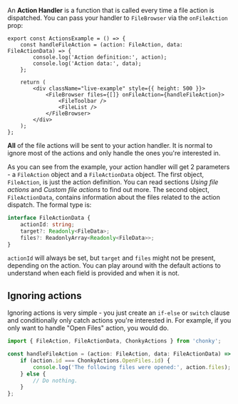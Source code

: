 An **Action Handler** is a function that is called every time a file action is
dispatched. You can pass your handler to `FileBrowser` via the `onFileAction` prop:

```tsx
export const ActionsExample = () => {
    const handleFileAction = (action: FileAction, data: FileActionData) => {
        console.log('Action definition:', action);
        console.log('Action data:', data);
    };

    return (
        <div className="live-example" style={{ height: 500 }}>
            <FileBrowser files={[]} onFileAction={handleFileAction}>
                <FileToolbar />
                <FileList />
            </FileBrowser>
        </div>
    );
};
```

**All** of the file actions will be sent to your action handler. It is normal to
ignore most of the actions and only handle the ones you're interested in.

As you can see from the example, your action handler will get 2 parameters - a
`FileAction` object and a `FileActionData` object. The first object, `FileAction`, is
just the action definition. You can read sections _Using file actions_ and
_Custom file actions_ to find out more. The second object, `FileActionData`, contains
information about the files related to the action dispatch. The formal type is:

```ts
interface FileActionData {
    actionId: string;
    target?: Readonly<FileData>;
    files?: ReadonlyArray<Readonly<FileData>>;
}
```

`actionId` will always be set, but `target` and `files` might not be present,
depending on the action. You can play around with the default actions to understand
when each field is provided and when it is not.

## Ignoring actions

Ignoring actions is very simple - you just create an `if-else` or `switch` clause and
conditionally only catch actions you're interested in. For example, if you only want
to handle "Open Files" action, you would do.

```ts
import { FileAction, FileActionData, ChonkyActions } from 'chonky';

const handleFileAction = (action: FileAction, data: FileActionData) => {
    if (action.id === ChonkyActions.OpenFiles.id) {
        console.log('The following files were opened:', action.files);
    } else {
        // Do nothing.
    }
};
```
